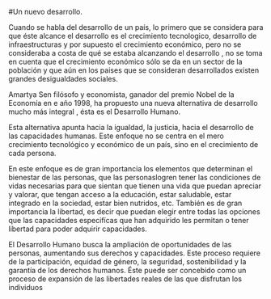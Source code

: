 #Un nuevo desarrollo.

Cuando se habla del desarrollo de un país, lo primero que se considera para que éste alcance el desarrollo es el crecimiento tecnologico, desarrollo de infraestructuras y por supuesto el crecimiento económico, pero no se consideraba a costa de qué se estaba alcanzando el  desarrollo , no se toma en cuenta que el crecimiento económico sólo se da en un sector de la población y que aún en los paises que se consideran desarrollados existen grandes desigualdades sociales.

Amartya Sen filósofo y economista, ganador del premio Nobel de la Economía en e año 1998, ha propuesto una nueva alternativa  de desarrollo mucho más integral , ésta es el Desarrollo Humano.

Esta alternativa apunta hacia la igualdad, la justicia, hacia el desarrollo de las capacidades humanas. Este enfoque no se centra en el mero crecimiento tecnológico y económico de un país, sino en el crecimiento de cada persona.

En este enfoque es de  gran importancia los elementos que determinan el bienestar de las personas, que las personaslogren tener las condiciones de vidas necesarias para que sientan que tienen una vida que puedan apreciar y valorar, que tengan acceso a la educación, estar saludable, estar integrado en la sociedad, estar bien nutridos, etc. También es de gran importancia la libertad, es decir que puedan elegir entre todas las opciones que las capacidades especifícas que han adquirido les permitan o tener libertad  para poder adquirir capacidades.

El Desarrollo Humano busca la ampliación de oportunidades de las personas, aumentando sus derechos y capacidades. Este proceso requiere  de la participación, equidad de género, la seguridad, sostenibilidad y la garantía de los derechos humanos. Éste puede ser concebido como un proceso de expansión de las libertades reales de las que disfrutan los individuos